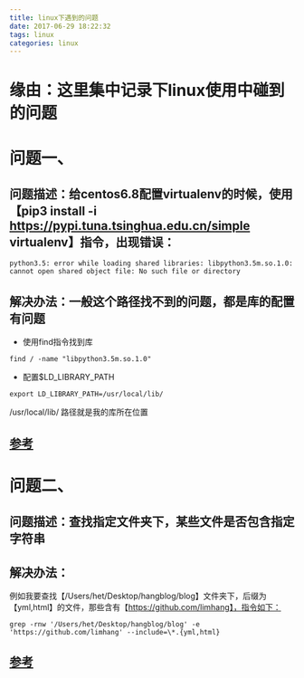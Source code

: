```yaml
---
title: linux下遇到的问题
date: 2017-06-29 18:22:32
tags: linux
categories: linux
---
```

# 缘由：这里集中记录下linux使用中碰到的问题

<!--more-->

# 问题一、
## 问题描述：给centos6.8配置virtualenv的时候，使用【pip3 install -i https://pypi.tuna.tsinghua.edu.cn/simple virtualenv】指令，出现错误：
```
python3.5: error while loading shared libraries: libpython3.5m.so.1.0: cannot open shared object file: No such file or directory
```

## 解决办法：一般这个路径找不到的问题，都是库的配置有问题
* 使用find指令找到库
```
find / -name "libpython3.5m.so.1.0"
```
* 配置$LD_LIBRARY_PATH
```
export LD_LIBRARY_PATH=/usr/local/lib/
```

/usr/local/lib/ 路径就是我的库所在位置

## [参考](https://stackoverflow.com/questions/39298681/anaconda-python-virtualdev-cant-find-libpython3-5m-so-1-0-on-windows-subsystem)


# 问题二、
## 问题描述：查找指定文件夹下，某些文件是否包含指定字符串
## 解决办法：
例如我要查找【/Users/het/Desktop/hangblog/blog】文件夹下，后缀为【yml,html】的文件，那些含有【https://github.com/limhang】，指令如下：
```
grep -rnw '/Users/het/Desktop/hangblog/blog' -e 'https://github.com/limhang' --include=\*.{yml,html}
```

## [参考](https://stackoverflow.com/questions/16956810/how-do-i-find-all-files-containing-specific-text-on-linux)